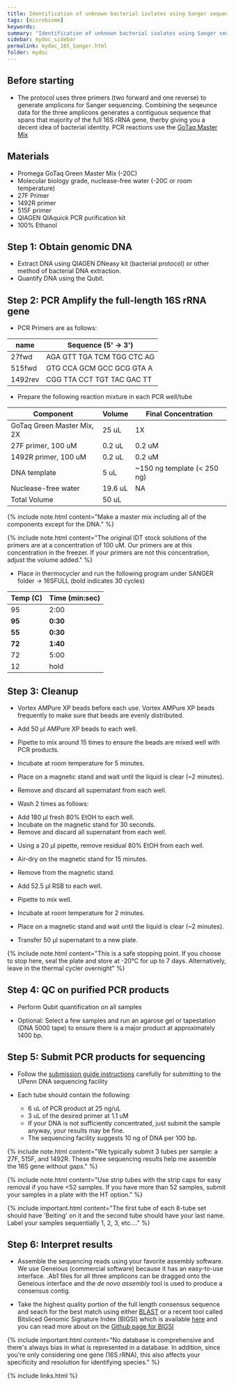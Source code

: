 ```yaml
---
title: Identification of unknown bacterial isolates using Sanger sequencing of the 16S rRNA gene
tags: [microbiome]
keywords:
summary: "Identification of unknown bacterial isolates using Sanger sequencing of the 16S rRNA gene"
sidebar: mydoc_sidebar
permalink: mydoc_16S_Sanger.html
folder: mydoc
---
```


## Before starting
* The protocol uses three primers (two forward and one reverse) to generate amplicons for Sanger sequencing.  Combining the seqeunce data for the three amplicons generates a contiguous sequence that spans that majority of the full 16S rRNA gene, therby giving you a decent idea of bacterial identity.  PCR reactions use the [GoTaq Master Mix](https://www.promega.com/-/media/files/resources/protocols/product-information-sheets/g/gotaq-green-master-mix-protocol.pdf)

## Materials
* Promega GoTaq Green Master Mix (-20C)
* Molecular biology grade, nuclease-free water (-20C or room temperature)
* 27F Primer
* 1492R primer
* 515F primer
* QIAGEN QIAquick PCR purification kit
* 100% Ethanol

## Step 1: Obtain genomic DNA

* Extract DNA using QIAGEN DNeasy kit (bacterial protocol) or other method of bacterial DNA extraction.
* Quantify DNA using the Qubit.

## Step 2: PCR Amplify the full-length 16S rRNA gene

* PCR Primers are as follows:

| name | Sequence (5' -> 3') |
|-------|--------|
| 27fwd | AGA GTT TGA TCM TGG CTC AG |
| 515fwd | GTG CCA GCM GCC GCG GTA A |
| 1492rev | CGG TTA CCT TGT TAC GAC TT |

* Prepare the following reaction mixture in each PCR well/tube

| Component | Volume | Final Concentration |
|-------|--------|--------|
| GoTaq Green Master Mix, 2X | 25 uL | 1X |
| 27F primer, 100 uM  | 0.2 uL | 0.2 uM |
| 1492R primer, 100 uM | 0.2 uL | 0.2 uM |
| DNA template | 5 uL | ~150 ng template (< 250 ng) |
| Nuclease-free water | 19.6 uL | NA |
| Total Volume | 50 uL | 

{% include note.html content="Make a master mix including all of the components except for the DNA." %}

{% include note.html content="The original IDT stock solutions of the primers are at a concentration of 100 uM. Our primers are at this concentration in the freezer. If your primers are not this concentration, adjust the volume added." %}

* Place in thermocycler and run the following program under SANGER folder -> 16SFULL (bold indicates 30 cycles)

| Temp (C) | Time (min:sec) |
|-------|--------|
| 95 | 2:00 |
| **95** | **0:30** |
| **55** | **0:30** |
| **72** | **1:40** |
| 72 | 5:00 |
| 12 | hold |

## Step 3:  Cleanup

* Vortex AMPure XP beads before each use.  Vortex AMPure XP beads frequently to make sure that beads are evenly distributed.

* Add 50 μl AMPure XP beads to each well.

* Pipette to mix around 15 times to ensure the beads are mixed well with PCR products.

* Incubate at room temperature for 5 minutes.

* Place on a magnetic stand and wait until the liquid is clear (~2 minutes).

* Remove and discard all supernatant from each well.

* Wash 2 times as follows:
- Add 180 μl fresh 80% EtOH to each well.
- Incubate on the magnetic stand for 30 seconds.
- Remove and discard all supernatant from each well.

* Using a 20 μl pipette, remove residual 80% EtOH from each well.

* Air-dry on the magnetic stand for 15 minutes.

* Remove from the magnetic stand.

* Add 52.5 μl RSB to each well.

* Pipette to mix well.

* Incubate at room temperature for 2 minutes.

* Place on a magnetic stand and wait until the liquid is clear (~2 minutes).

* Transfer 50 μl supernatant to a new plate.

{% include note.html content="This is a safe stopping point.  If you choose to stop here, seal the plate and store at -20°C for up to 7 days. Alternatively, leave in the thermal cycler overnight" %}

## Step 4: QC on purified PCR products

* Perform Qubit quantification on all samples

* Optional: Select a few samples and run an agarose gel or tapestation (DNA 5000 tape) to ensure there is a major product at approximately 1400 bp.

## Step 5: Submit PCR products for sequencing

* Follow the [submission guide instructions](https://www.med.upenn.edu/genetics/dnaseq/submission.shtml) carefully for submitting to the UPenn DNA sequencing facility

* Each tube should contain the following:
	* 6 uL of PCR product at 25 ng/uL
	* 3 uL of the desired primer at 1.1 uM
	* If your DNA is not sufficiently concentrated, just submit the sample anyway, your results may be fine.
	* The sequencing facility suggests 10 ng of DNA per 100 bp.

{% include note.html content="We typically submit 3 tubes per sample: a 27F, 515F, and 1492R. These three sequencing results help me assemble the 16S gene without gaps." %}

{% include note.html content="Use strip tubes with the strip caps for easy removal if you have <52 samples. If you have more than 52 samples, submit your samples in a plate with the HT option." %}

{% include important.html content="The first tube of each 8-tube set should have 'Beiting' on it and the second tube should have your last name. Label your samples sequentially 1, 2, 3, etc...." %}

## Step 6: Interpret results

* Assemble the sequencing reads using your favorite assembly software.  We use Geneious (commercial software) because it has an easy-to-use interface.  .Ab1 files for all three amplicons can be dragged onto the Geneious interface and the *de novo assembly* tool is used to produce a consensus contig. 

* Take the highest quality portion of the full length consensus sequence and seach for the best match using either [BLAST](https://blast.ncbi.nlm.nih.gov/Blast.cgi?PAGE_TYPE=BlastSearch&BLAST_SPEC=MicrobialGenomes) or a recent tool called Bitsliced Genomic Signature Index (BIGSI) which is available [here](http://www.bigsi.io/) and you can read more about on the [Github page for BIGSI](https://github.com/Phelimb/BIGSI)

{% include important.html content="No database is comprehensive and there's always bias in what is represented in a database. In addition, since you're only considering one gene (16S rRNA), this also affects your specificity and resolution for identifying species." %}


{% include links.html %}


